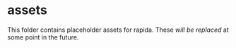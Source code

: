 # assets

This folder contains placeholder assets for rapida. These *will be replaced* at some point in the future.
